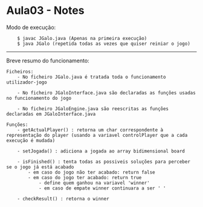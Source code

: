 # Aula03 - Notes

Modo de execução:

        $ javac JGalo.java (Apenas na primeira execução)  
        $ java JGalo (repetida todas as vezes que quiser reiniar o jogo)
    
----------------------------------------

Breve resumo do funcionamento:

    Ficheiros: 
        - No ficheiro JGalo.java é tratada toda o funcionamento utilizador-jogo

        - No ficheiro JGaloInterface.java são declaradas as funções usadas no funcionamento do jogo

        - No ficheiro JGaloEngine.java são reescritas as funções declaradas em JGaloInterface.java
    
    Funções:
        - getActualPlayer() : retorna um char correspondente à representação do player (usando a variavel controlPlayer que a cada execução é mudada)

        - setJogada() : adiciona a jogada ao array bidimensional board

        - isFinished() : tenta todas as possiveis soluções para perceber se o jogo já está acabado
            - em caso do jogo não ter acabado: return false
            - em caso do jogo ter acabado: return true
                - define quem ganhou na variavel 'winner'
                - em caso de empate winner continuara a ser ' '

        - checkResult() : retorna o winner 

